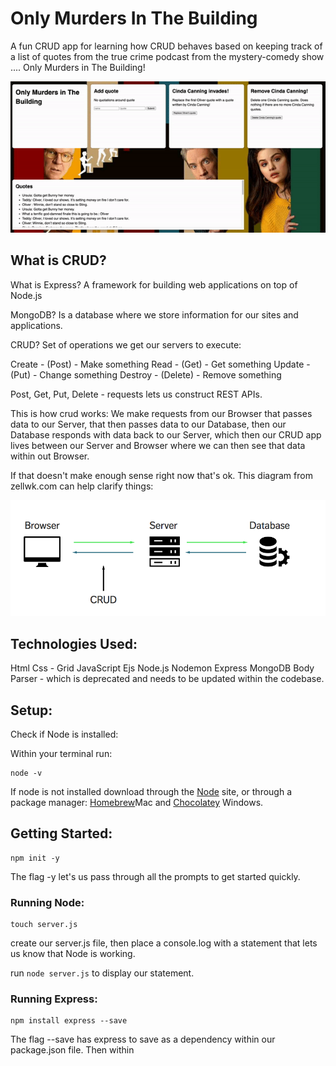 # Only Murders In The Building

A fun CRUD app for learning how CRUD behaves based on keeping track of a list of quotes from the true crime podcast from the mystery-comedy show .... Only Murders in The Building!

<p align="center" width="800" height="600"><img src="public/omitb.gif" alt="only-murders-in-the-building"/></p> 

## What is CRUD?

What is Express?
A framework for building web applications on top of Node.js

MongoDB?
Is a database where we store information for our sites and applications.

CRUD?
Set of operations we get our servers to execute:

Create - (Post) - Make something
Read - (Get) - Get something
Update - (Put) - Change something
Destroy - (Delete) - Remove something

Post, Get, Put, Delete - requests lets us construct REST APIs.

This is how crud works:
We make requests from our Browser that passes data to our Server, that then passes data to our Database, then our Database responds with data back to our Server, which then our CRUD app lives between our Server and Browser where we can then see that data within out Browser. 

If that doesn't make enough sense right now that's ok. This diagram from zellwk.com can help clarify things: 

<img src="public/crud-diagram.png" alt="image of crud">

## Technologies Used:
Html
Css - Grid
JavaScript
Ejs
Node.js
Nodemon
Express
MongoDB
Body Parser - which is deprecated and needs to be updated within the codebase.

## Setup:

Check if Node is installed:

Within your terminal run:

```
node -v
```
If node is not installed download through the [Node](https://nodejs.org/en/) site, or through a package manager: [Homebrew](https://brew.sh/)Mac and [Chocolatey](https://chocolatey.org/) Windows.

## Getting Started:
```
npm init -y
```

The flag -y let's us pass through all the prompts to get started quickly.

### Running Node:
```
touch server.js
```

create our server.js file, then place a console.log with a statement that lets us know that Node is working. 

run ```node server.js``` to display our statement. 

### Running Express:
```
npm install express --save
```

The flag --save has express to save as a dependency within our package.json file. 
Then within 